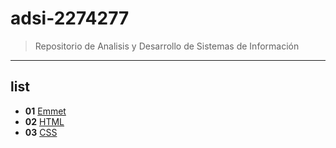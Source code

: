 # adsi-2274277
> Repositorio de Analisis y Desarrollo de Sistemas de Información
---
## list 

- **01**  [Emmet](01-emmet/)
- **02**  [HTML](02-html/)
- **03**  [CSS](03-css/)
